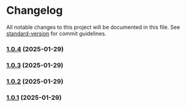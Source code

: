 # Changelog

All notable changes to this project will be documented in this file. See [standard-version](https://github.com/conventional-changelog/standard-version) for commit guidelines.

### [1.0.4](https://github.com/parallaxisjones/lab-monorepo/compare/v1.0.3...v1.0.4) (2025-01-29)

### [1.0.3](https://github.com/parallaxisjones/lab-monorepo/compare/v1.0.2...v1.0.3) (2025-01-29)

### [1.0.2](https://github.com/parallaxisjones/lab-monorepo/compare/v1.0.1...v1.0.2) (2025-01-29)

### [1.0.1](https://github.com/parallaxisjones/lab-monorepo/compare/v1.0.0...v1.0.1) (2025-01-29)
